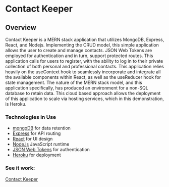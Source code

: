 # Contact Keeper

## Overview

Contact Keeper is a MERN stack application that utilizes MongoDB, Express, React, and Nodejs.
Implementing the CRUD model, this simple application allows the user to create and manage contacts.
JSON Web Tokens are employed for authentication and in turn, support protected routes. This application
calls for users to register, with the ability to log in to their private collection of both personal and professional
contacts. This application relies heavily on the useContext hook to seamlessly incorporate and integrate all the
available components within React, as well as the useReducer hook for state management. The nature of the MERN stack model, and
this application specifically, has produced an environment for a non-SQL database to retain data. This cloud based
approach allows the deployment of this application to scale via hosting services, which in this demonstration, is Heroku.

### Technologies in Use

- [mongoDB](https://www.mongodb.com/) for data retention
- [Express](https://expressjs.com/) for API routing
- [React](https://reactjs.org/) for UI design
- [Node.js](https://nodejs.org/en/) JavaScript runtime
- [JSON Web Tokens](https://jwt.io) for authentication
- [Heroku](https://www.heroku.com/) for deployment

### See it work:

[Contact Keeper](https://mysterious-beyond-59548.herokuapp.com/register)
